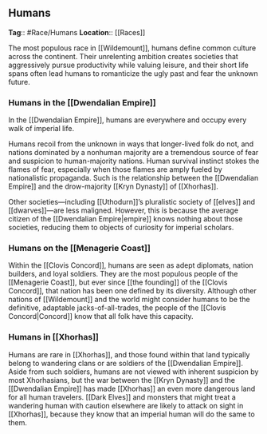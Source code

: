 ## Humans
**Tag**:: #Race/Humans
**Location**:: [[Races]]

The most populous race in [[Wildemount]], humans define common culture across the continent. Their unrelenting ambition creates societies that aggressively pursue productivity while valuing leisure, and their short life spans often lead humans to romanticize the ugly past and fear the unknown future.

### Humans in the [[Dwendalian Empire]]

In the [[Dwendalian Empire]], humans are everywhere and occupy every walk of imperial life.

Humans recoil from the unknown in ways that longer-lived folk do not, and nations dominated by a nonhuman majority are a tremendous source of fear and suspicion to human-majority nations. Human survival instinct stokes the flames of fear, especially when those flames are amply fueled by nationalistic propaganda. Such is the relationship between the [[Dwendalian Empire]] and the drow-majority [[Kryn Dynasty]] of [[Xhorhas]].

Other societies—including [[Uthodurn]]’s pluralistic society of [[elves]] and [[dwarves]]—are less maligned. However, this is because the average citizen of the [[Dwendalian Empire|empire]] knows nothing about those societies, reducing them to objects of curiosity for imperial scholars.

### Humans on the [[Menagerie Coast]]

Within the [[Clovis Concord]], humans are seen as adept diplomats, nation builders, and loyal soldiers. They are the most populous people of the [[Menagerie Coast]], but ever since [[the founding]] of the [[Clovis Concord]], that nation has been one defined by its diversity. Although other nations of [[Wildemount]] and the world might consider humans to be the definitive, adaptable jacks-of-all-trades, the people of the [[Clovis Concord|Concord]] know that all folk have this capacity.

### Humans in [[Xhorhas]]

Humans are rare in [[Xhorhas]], and those found within that land typically belong to wandering clans or are soldiers of the [[Dwendalian Empire]]. Aside from such soldiers, humans are not viewed with inherent suspicion by most Xhorhasians, but the war between the [[Kryn Dynasty]] and the [[Dwendalian Empire]] has made [[Xhorhas]] an even more dangerous land for all human travelers. [[Dark Elves]] and monsters that might treat a wandering human with caution elsewhere are likely to attack on sight in [[Xhorhas]], because they know that an imperial human will do the same to them.
